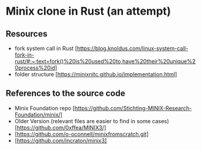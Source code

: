 # Minix clone in Rust (an attempt)

## Resources

- fork system call in Rust [https://blog.knoldus.com/linux-system-call-fork-in-rust/#:~:text=fork()%20is%20used%20to,have%20their%20unique%20process%20id]
- folder structure [https://minixnitc.github.io/implementation.html]

## References to the source code

- Minix Foundation repo [https://github.com/Stichting-MINIX-Research-Foundation/minix/]
- Older Version (relevant files are easier to find in some cases) [https://github.com/0xffea/MINIX3/]
- [https://github.com/o-oconnell/minixfromscratch.git]
- [https://github.com/jncraton/minix3]
